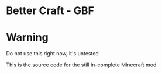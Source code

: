# Better Craft - GBF

# Warning
Do not use this right now, it's untested 

This is the source code for the still in-complete Minecraft mod 
